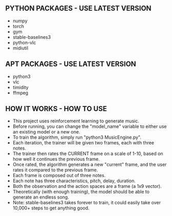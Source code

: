 ## PYTHON PACKAGES - USE LATEST VERSION
- numpy
- torch
- gym
- stable-baselines3
- python-vlc
- midiutil

## APT PACKAGES - USE LATEST VERSION
- python3
- vlc
- timidity
- ffmpeg

## HOW IT WORKS - HOW TO USE
- This project uses reinforcement learning to generate music. 
- Before running, you can change the "model_name" variable to either use an existing model or a new one.
- To train the algorithm, simply run "python3 MusicEngine.py".
- Each iteration, the trainer will be given two frames, each with three notes.
- The trainer then rates the CURRENT frame on a scale of 1-10, based on how well it continues the previous frame.
- Once rated, the algorithm generates a new "current" frame, and the user rates it compared to the previous frame.
- Each frame is composed out of three notes.
- Each note has three characteristics, pitch, delay, duration.
- Both the observation and the action spaces are a frame (a 1x9 vector).
- Theoretically (with enough training), the model should be able to generate an endless song.
- Note: stable-baselines3 takes forever to train, it could easily take over 10,000+ steps to get anything good.
